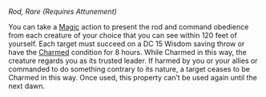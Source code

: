 _Rod, Rare (Requires Attunement)_

You can take a [Magic](https://www.dndbeyond.com/sources/dnd/free-rules/rules-glossary#MagicAction) action to present the rod and command obedience from each creature of your choice that you can see within 120 feet of yourself. Each target must succeed on a DC 15 Wisdom saving throw or have the [Charmed](https://www.dndbeyond.com/sources/dnd/free-rules/rules-glossary#CharmedCondition) condition for 8 hours. While Charmed in this way, the creature regards you as its trusted leader. If harmed by you or your allies or commanded to do something contrary to its nature, a target ceases to be Charmed in this way. Once used, this property can’t be used again until the next dawn.